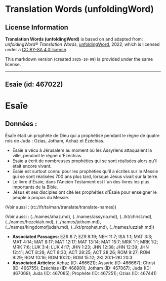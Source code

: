 # Translation Words (unfoldingWord)

## License Information

**Translation Words (unfoldingWord)** is based on and adapted from: _unfoldingWord® Translation Words_, [unfoldingWord](https://unfoldingword.org/utw), 2022, which is licensed under a [CC BY-SA 4.0 license](https://creativecommons.org/licenses/by-sa/4.0/legalcode.en).

This markdown version (created `2025-10-09`) is provided under the same license.



--------------------------------

## Esaîe (id: 467022)

Esaîe
=====

Données :
---------

Ésaïe était un prophète de Dieu qui a prophétisé pendant le règne de quatre rois de Juda : Ozias, Jotham, Achaz et Ézéchias.

* Ésaïe a vécu à Jérusalem au moment où les Assyriens attaquaient la ville, pendant le règne d'Ézéchias.
* Ésaïe a écrit de nombreuses prophéties qui se sont réalisées alors qu'il était encore vivant.
* Ésaïe est surtout connu pour les prophéties qu'il a écrites sur le Messie qui se sont réalisées 700 ans plus tard, lorsque Jésus vivait sur la terre.
* Le livre d'Ésaïe, dans l'Ancien Testament est l'un des livres les plus importants de la Bible.
* Jésus et ses disciples ont cité les prophéties d'Ésaie pour enseigner le peuple à propos du Messie.

(Voir aussi : (rc://fr/ta/man/translate/translate\-names))

(Voir aussi : (../names/ahaz.md), (../names/assyria.md), (../kt/christ.md), (../names/hezekiah.md), (../names/jotham.md), (../names/kingdomofjudah.md), (../kt/prophet.md), (../names/uzziah.md))

* **Associated Passages:** EZR 8:7; EZR 8:19; NEH 11:7; ISA 1:1; MAT 3:3; MAT 4:14; MAT 8:17; MAT 12:17; MAT 13:14; MAT 15:7; MRK 1:1; MRK 1:2; MRK 7:6; LUK 3:4; LUK 4:17; JHN 1:23; JHN 12:38; JHN 12:39; JHN 12:41; ACT 8:28; ACT 8:30; ACT 28:25; ACT 28:26; ROM 9:27; ROM 9:29; ROM 10:16; ROM 10:20; ROM 15:12; 2KI 20:1–2KI 20:3
* **Associated Articles:** Achaz (ID: 466621); Assyrie (ID: 466667); Christ (ID: 466755); Ezéchias (ID: 466981); Jotham (ID: 467067); Juda (ID: 467069); Juda (ID: 467085); Prophète (ID: 467251); Ozias (ID: 467441)

